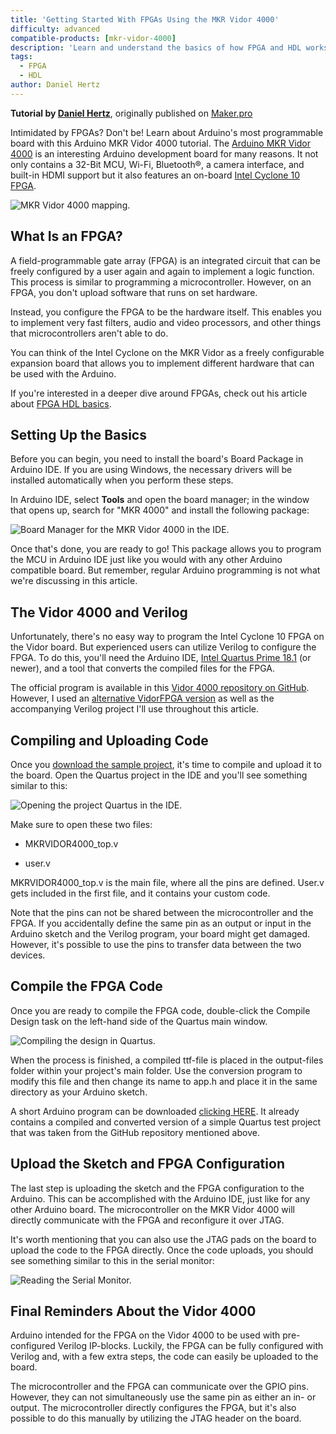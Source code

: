 ```yaml
---
title: 'Getting Started With FPGAs Using the MKR Vidor 4000'
difficulty: advanced
compatible-products: [mkr-vidor-4000]
description: 'Learn and understand the basics of how FPGA and HDL works.'
tags:
  - FPGA
  - HDL
author: Daniel Hertz
---
```


**Tutorial by [Daniel Hertz](https://www.nerdhut.de/)**, originally published on [Maker.pro](https://maker.pro/arduino/tutorial/getting-started-with-fpgas-using-the-arduino-mkr-vidor-4000)

Intimidated by FPGAs? Don't be! Learn about Arduino's most programmable board with this Arduino MKR Vidor 4000 tutorial. The [Arduino MKR Vidor 4000](https://store.arduino.cc/arduino-vidor-4000) is an interesting Arduino development board for many reasons. It not only contains a 32-Bit MCU, Wi-Fi, Bluetooth®, a camera interface, and built-in HDMI support but it also features an on-board [Intel Cyclone 10 FPGA](https://www.altera.com/content/dam/altera-www/global/en_US/pdfs/literature/hb/cyclone-10/c10lp-51001.pdf).

![MKR Vidor 4000 mapping.](./assets/Vidor_Mappa.jpg)

## What Is an FPGA?

A field-programmable gate array (FPGA) is an integrated circuit that can be freely configured by a user again and again to implement a logic function. This process is similar to programming a microcontroller. However, on an FPGA, you don't upload software that runs on set hardware.

Instead, you configure the FPGA to be the hardware itself. This enables you to implement very fast filters, audio and video processors, and other things that microcontrollers aren't able to do.

You can think of the Intel Cyclone on the MKR Vidor as a freely configurable expansion board that allows you to implement different hardware that can be used with the Arduino.

If you're interested in a deeper dive around FPGAs, check out his article about [FPGA HDL basics](/learn/programming/vidor).

## Setting Up the Basics

Before you can begin, you need to install the board's Board Package in Arduino IDE. If you are using Windows, the necessary drivers will be installed automatically when you perform these steps.

In Arduino IDE, select **Tools** and open the board manager; in the window that opens up, search for "MKR 4000" and install the following package:

![Board Manager for the MKR Vidor 4000 in the IDE.](./assets/BoardManagerVidor.png)

Once that's done, you are ready to go! This package allows you to program the MCU in Arduino IDE just like you would with any other Arduino compatible board. But remember, regular Arduino programming is not what we're discussing in this article.

## The Vidor 4000 and Verilog

Unfortunately, there's no easy way to program the Intel Cyclone 10 FPGA on the Vidor board. But experienced users can utilize Verilog to configure the FPGA. To do this, you'll need the Arduino IDE, [Intel Quartus Prime 18.1](https://fpgasoftware.intel.com/18.1/?edition=lite&amp;platform=windows) (or newer), and a tool that converts the compiled files for the FPGA.

The official program is available in this [Vidor 4000 repository on GitHub](https://github.com/vidor-libraries/VidorBitstream/tree/release/TOOLS/makeCompositeBinary). However, I used an [alternative VidorFPGA version](https://github.com/wd5gnr/VidorFPGA) as well as the accompanying Verilog project I'll use throughout this article.

## Compiling and Uploading Code

Once you [download the sample project](https://github.com/wd5gnr/VidorFPGA/tree/master/vidordemo/projects/MKRVIDOR4000_template), it's time to compile and upload it to the board. Open the Quartus project in the IDE and you'll see something similar to this:

![Opening the project Quartus in the IDE.](./assets/QuartusVidor.png)

Make sure to open these two files:

- MKRVIDOR4000_top.v

- user.v

MKRVIDOR4000_top.v is the main file, where all the pins are defined. User.v gets included in the first file, and it contains your custom code.

Note that the pins can not be shared between the microcontroller and the FPGA. If you accidentally define the same pin as an output or input in the Arduino sketch and the Verilog program, your board might get damaged. However, it's possible to use the pins to transfer data between the two devices.

## Compile the FPGA Code

Once you are ready to compile the FPGA code, double-click the Compile Design task on the left-hand side of the Quartus main window.

![Compiling the design in Quartus.](./assets/QuartusCompile.png)

When the process is finished, a compiled ttf-file is placed in the output-files folder within your project's main folder. Use the conversion program to modify this file and then change its name to app.h and place it in the same directory as your Arduino sketch.

A short Arduino program can be downloaded [clicking HERE](https://content.arduino.cc/assets/SketchVidorFPGA.zip). It already contains a compiled and converted version of a simple Quartus test project that was taken from the GitHub repository mentioned above.

## Upload the Sketch and FPGA Configuration

The last step is uploading the sketch and the FPGA configuration to the Arduino. This can be accomplished with the Arduino IDE, just like for any other Arduino board. The microcontroller on the MKR Vidor 4000 will directly communicate with the FPGA and reconfigure it over JTAG.

It's worth mentioning that you can also use the JTAG pads on the board to upload the code to the FPGA directly. Once the code uploads, you should see something similar to this in the serial monitor:

![Reading the Serial Monitor.](./assets/QuartusSerial.png)

## Final Reminders About the Vidor 4000

Arduino intended for the FPGA on the Vidor 4000 to be used with pre-configured Verilog IP-blocks. Luckily, the FPGA can be fully configured with Verilog and, with a few extra steps, the code can easily be uploaded to the board.

The microcontroller and the FPGA can communicate over the GPIO pins. However, they can not simultaneously use the same pin as either an in- or output. The microcontroller directly configures the FPGA, but it's also possible to do this manually by utilizing the JTAG header on the board.
